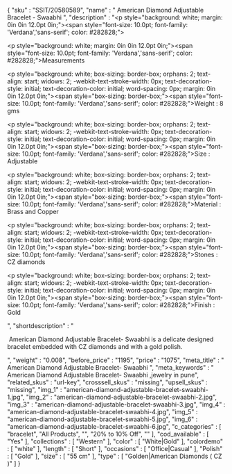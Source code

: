 {
  "sku" : "SSIT/20580589",
  "name" : "  American Diamond Adjustable Bracelet - Swaabhi ",
  "description" : "<p style=\"background: white; margin: 0in 0in 12.0pt 0in;\"><span style=\"font-size: 10.0pt; font-family: 'Verdana','sans-serif'; color: #282828;\">&nbsp;</span></p> <p style=\"background: white; margin: 0in 0in 12.0pt 0in;\"><span style=\"font-size: 10.0pt; font-family: 'Verdana','sans-serif'; color: #282828;\">Measurements</span></p> <p style=\"background: white; box-sizing: border-box; orphans: 2; text-align: start; widows: 2; -webkit-text-stroke-width: 0px; text-decoration-style: initial; text-decoration-color: initial; word-spacing: 0px; margin: 0in 0in 12.0pt 0in;\"><span style=\"box-sizing: border-box;\"><span style=\"font-size: 10.0pt; font-family: 'Verdana','sans-serif'; color: #282828;\">Weight : 8 gms</span></span></p> <p style=\"background: white; box-sizing: border-box; orphans: 2; text-align: start; widows: 2; -webkit-text-stroke-width: 0px; text-decoration-style: initial; text-decoration-color: initial; word-spacing: 0px; margin: 0in 0in 12.0pt 0in;\"><span style=\"box-sizing: border-box;\"><span style=\"font-size: 10.0pt; font-family: 'Verdana','sans-serif'; color: #282828;\">Size : Adjustable</span></span></p> <p style=\"background: white; box-sizing: border-box; orphans: 2; text-align: start; widows: 2; -webkit-text-stroke-width: 0px; text-decoration-style: initial; text-decoration-color: initial; word-spacing: 0px; margin: 0in 0in 12.0pt 0in;\"><span style=\"box-sizing: border-box;\"><span style=\"font-size: 10.0pt; font-family: 'Verdana','sans-serif'; color: #282828;\">Material : Brass and Copper</span></span></p> <p style=\"background: white; box-sizing: border-box; orphans: 2; text-align: start; widows: 2; -webkit-text-stroke-width: 0px; text-decoration-style: initial; text-decoration-color: initial; word-spacing: 0px; margin: 0in 0in 12.0pt 0in;\"><span style=\"box-sizing: border-box;\"><span style=\"font-size: 10.0pt; font-family: 'Verdana','sans-serif'; color: #282828;\">Stones : CZ diamonds</span></span></p> <p style=\"background: white; box-sizing: border-box; orphans: 2; text-align: start; widows: 2; -webkit-text-stroke-width: 0px; text-decoration-style: initial; text-decoration-color: initial; word-spacing: 0px; margin: 0in 0in 12.0pt 0in;\"><span style=\"box-sizing: border-box;\"><span style=\"font-size: 10.0pt; font-family: 'Verdana','sans-serif'; color: #282828;\">Finish : Gold</span></span></p>",
  "shortdescription" : "<p>&nbsp;American Diamond Adjustable Bracelet- Swaabhi&nbsp;is a delicate designed bracelet embedded with CZ diamonds and with a gold polish.</p>",
  "weight" : "0.008",
  "before_price" : "1195",
  "price" : "1075",
  "meta_title" : "  American Diamond Adjustable Bracelet- Swaabhi ",
  "meta_keywords" : "  American Diamond Adjustable Bracelet- Swaabhi ,jewelry in pune",
  "related_skus" : "url-key",
  "crosssell_skus" : "missing",
  "upsell_skus" : "missing",
  "img_1" : "american-diamond-adjustable-bracelet-swaabhi-1.jpg",
  "img_2" : "american-diamond-adjustable-bracelet-swaabhi-2.jpg",
  "img_3" : "american-diamond-adjustable-bracelet-swaabhi-3.jpg",
  "img_4" : "american-diamond-adjustable-bracelet-swaabhi-4.jpg",
  "img_5" : "american-diamond-adjustable-bracelet-swaabhi-5.jpg",
  "img_6" : "american-diamond-adjustable-bracelet-swaabhi-6.jpg",
  "c_categories" : [ "bracelet", "All Products", "", "20% to 10% Off", "" ],
  "cod_available" : [ "Yes" ],
  "collections" : [ "Western" ],
  "color" : [ "White|Gold" ],
  "colordemo" : [ "white" ],
  "length" : [ "Short" ],
  "occasions" : [ "Office|Casual" ],
  "Polish" : [ "Gold" ],
  "size" : [ "55 cm" ],
  "type" : [ "Golden|American Diamonds ( CZ )" ]
}